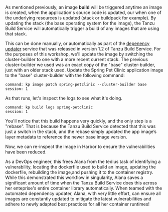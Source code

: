 As mentioned previously, an image **build** will be triggered anytime an image is created, when the application's source code is updated, our when one of the underlying resources is updated (stack or buildpack for example).  By updating the stack (the base operating system for the image), the Tanzu Build Service will automatically trigger a build of any images that are using that stack.

This can be done manually, or automatically as part of the [depenency updater](https://docs.pivotal.io/build-service/1-2/updating-deps.html#dependency-updater) service that was released in version 1.2 of Tanzu Build Service.  For the purposes of this workshop, we'll update the image by switching the cluster-builder to one with a more recent current stack.  The previous cluster-builder we used was an exact copy of the "base" cluster-builder, just with an older stack used.  Update the Spring Pet Clinic application image to the "base" cluster-builder with the following command:

```terminal:execute
command: kp image patch spring-petclinic --cluster-builder base
session: 1
```
As that runs, let's inspect the logs to see what it's doing.

```terminal:execute
command: kp build logs spring-petclinic
session: 1
```

You'll notice that this build happens very quickly, and the only step is a "rebase".  That is because the Tanzu Build Service detected that this was just a switch in the stack, and the rebase simply updated the app image’s layer metadata to reference the newer base image version.

Now, we can re-inspect the image in Harbor to ensure the vulnerabilities have been reduced.  

As a DevOps engineer, this frees Alana from the tedius task of identifying a vulnerability, locating the dockerfile used to build an image, updating the dockerfile, rebuilding the image,and pushing it to the container registry.  While this demonstrated this workflow in singularity, Alana saves a significant amount of time when the Tanzu Build Service does this across her enteprise's entire container library automatically.  When teamed with the automated dependency updater, Alana, with very little effort, can ensure all images are constantly updated to mitigate the latest vulnerabilities and adhere to newly adapted best practices for all her container runtimes!